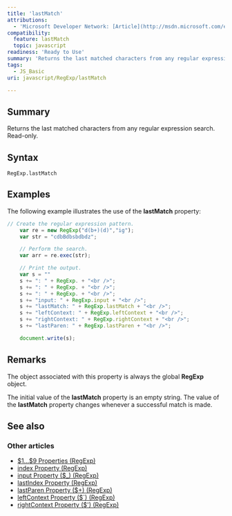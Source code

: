 ```yaml
---
title: 'lastMatch'
attributions:
  - 'Microsoft Developer Network: [Article](http://msdn.microsoft.com/en-us/library/ie/3k9c4a32(v=vs.94).aspx)'
compatibility:
  feature: lastMatch
  topic: javascript
readiness: 'Ready to Use'
summary: 'Returns the last matched characters from any regular expression search. Read-only.'
tags:
  - JS_Basic
uri: javascript/RegExp/lastMatch

---
```

## Summary

Returns the last matched characters from any regular expression search. Read-only.

## Syntax

    RegExp.lastMatch

## Examples

The following example illustrates the use of the **lastMatch** property:

``` js
// Create the regular expression pattern.
    var re = new RegExp("d(b+)(d)","ig");
    var str = "cdbBdbsbdbdz";

    // Perform the search.
    var arr = re.exec(str);

    // Print the output.
    var s = ""
    s += ": " + RegExp. + "<br />";
    s += ": " + RegExp. + "<br />";
    s += ": " + RegExp. + "<br />";
    s += "input: " + RegExp.input + "<br />";
    s += "lastMatch: " + RegExp.lastMatch + "<br />";
    s += "leftContext: " + RegExp.leftContext + "<br />";
    s += "rightContext: " + RegExp.rightContext + "<br />";
    s += "lastParen: " + RegExp.lastParen + "<br />";

    document.write(s);
```

## Remarks

The object associated with this property is always the global **RegExp** object.

The initial value of the **lastMatch** property is an empty string. The value of the **lastMatch** property changes whenever a successful match is made.

## See also

### Other articles

-   [\$1...\$9 Properties (RegExp)](/javascript/RegExp/1_9_Properties)
-   [index Property (RegExp)](/javascript/RegExp/index)
-   [input Property (\$\_) (RegExp)](/javascript/RegExp/input)
-   [lastIndex Property (RegExp)](/javascript/RegExp/lastIndex)
-   [lastParen Property (\$+) (RegExp)](/javascript/RegExp/lastParen)
-   [leftContext Property (\$\`) (RegExp)](/javascript/RegExp/leftContext)
-   [rightContext Property (\$') (RegExp)](/javascript/RegExp/rightContext)

